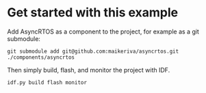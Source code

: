 # Get started with this example

Add AsyncRTOS as a component to the project, for example as a git submodule:

```
git submodule add git@github.com:maikeriva/asyncrtos.git ./components/asyncrtos
```

Then simply build, flash, and monitor the project with IDF.

```
idf.py build flash monitor
```
